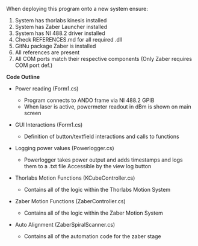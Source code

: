 When deploying this program onto a new system ensure:
  1. System has thorlabs kinesis installed
  2. System has Zaber Launcher installed
  3. System has NI 488.2 driver installed
  4. Check REFERENCES.md for all required .dll
  5. GitNu package Zaber is installed
  6. All references are present
  7. All COM ports match their respective components (Only Zaber requires COM port def.)

**Code Outline**
 - Power reading (Form1.cs)
    - Program connects to ANDO frame via NI 488.2 GPIB
    - When laser is active, powermeter readout in dBm is shown on main screen
      
 - GUI Interactions (Form1.cs)
    - Definition of button/textfield interactions and calls to functions

 - Logging power values (Powerlogger.cs)
    - Powerlogger takes power output and adds timestamps and logs them to a .txt file Accessible by the view log button
  
 - Thorlabs Motion Functions (KCubeController.cs)
    - Contains all of the logic within the Thorlabs Motion System

 - Zaber Motion Functions (ZaberController.cs)
    - Contains all of the logic within the Zaber Motion System
      
- Auto Alignment (ZaberSpiralScanner.cs)
    - Contains all of the automation code for the zaber stage
